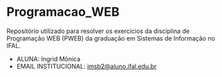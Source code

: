 # Programacao_WEB
 Repositório utilizado para resolver os exercícios da disciplina de Programação WEB (PWEB) da graduação em Sistemas de Informação no IFAL.

- ALUNA: Ingrid Mônica
- EMAIL INSTITUCIONAL: imsb2@aluno.ifal.edu.br
